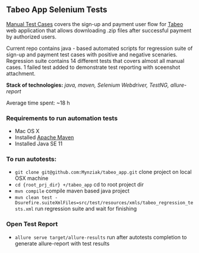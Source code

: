 ## Tabeo App Selenium Tests

[Manual Test Cases](https://docs.google.com/document/d/1zsMuGfmutuWqNOJcDFVWDsHQwtGffO0G1CjPKU0yhtw/edit?usp=sharing) covers the sign-up and payment user flow for [Tabeo](https://qa-challenge-tabeo.vercel.app/) web application that allows downloading .zip files after successful payment by authorized users.


Current repo contains java - based automated scripts for regression suite of sign-up and payment test cases with positive and negative scenaries.
Regression suite contains 14 different tests that covers almost all manual cases.
1 failed test added to demonstrate test reporting with sceenshot attachment.

**Stack of technologies:** *java, maven, Selenium Webdriver, TestNG, allure-report*

Average time spent: ~18 h

### Requirements to run automation tests
* Mac OS X
* Installed [Apache Maven](https://maven.apache.org/install.html)
* Installed Java SE 11

### To run autotests:
* `git clone git@github.com:Mynziak/tabeo_app.git`  clone project on local OSX machine
* `cd {root_prj_dir} +/tabeo_app` cd to root project dir
* `mvn compile` compile maven based java project
* `mvn clean test -Dsurefire.suiteXmlFiles=src/test/resources/xmls/tabeo_regression_tests.xml` run regression suite and wait for finishing

### Open Test Report
* `allure serve target/allure-results` run after autotests completion to generate allure-report with test results


